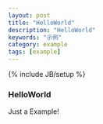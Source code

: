 ```yaml
---
layout: post
title: "HelloWorld"
description: "HelloWorld"
keywords: "示例"
category: example
tags: [example]
---
```

{% include JB/setup %}

### HelloWorld

Just a Example!

